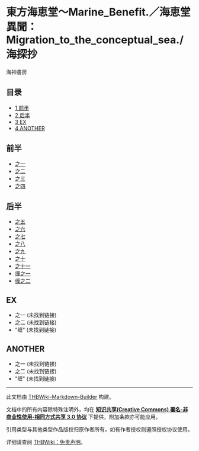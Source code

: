 # 東方海恵堂～Marine_Benefit.／海恵堂異聞：Migration_to_the_conceptual_sea./海探抄

<!-- source html: G:\repos\THBWiki-Markdown-Builder\THBWikiMarkdown\Temp\main\7\75\ns0%3A%E6%9D%B1%E6%96%B9%E6%B5%B7%E6%81%B5%E5%A0%82%EF%BD%9EMarine_Benefit%2E%EF%BC%8F%E6%B5%B7%E6%81%B5%E5%A0%82%E7%95%B0%E8%81%9E%EF%BC%9AMigration_to_the_conceptual_sea%2E%2F%E6%B5%B7%E6%8E%A2%E6%8A%84.html -->

海神書房

## 目录

- [1 前半](#前半)
- [2 后半](#后半)
- [3 EX](#EX)
- [4 ANOTHER](#ANOTHER)




## 前半
- [之一](./東方海恵堂～Marine_Benefit.／海恵堂異聞：Migration_to_the_conceptual_sea.-海探抄-之一.md)
- [之二](./東方海恵堂～Marine_Benefit.／海恵堂異聞：Migration_to_the_conceptual_sea.-海探抄-之二.md)
- [之三](./東方海恵堂～Marine_Benefit.／海恵堂異聞：Migration_to_the_conceptual_sea.-海探抄-之三.md)
- [之四](./東方海恵堂～Marine_Benefit.／海恵堂異聞：Migration_to_the_conceptual_sea.-海探抄-之四.md)

## 后半
- [之五](./東方海恵堂～Marine_Benefit.／海恵堂異聞：Migration_to_the_conceptual_sea.-海探抄-之五.md)
- [之六](./東方海恵堂～Marine_Benefit.／海恵堂異聞：Migration_to_the_conceptual_sea.-海探抄-之六.md)
- [之七](./東方海恵堂～Marine_Benefit.／海恵堂異聞：Migration_to_the_conceptual_sea.-海探抄-之七.md)
- [之八](./東方海恵堂～Marine_Benefit.／海恵堂異聞：Migration_to_the_conceptual_sea.-海探抄-之八.md)
- [之九](./東方海恵堂～Marine_Benefit.／海恵堂異聞：Migration_to_the_conceptual_sea.-海探抄-之九.md)
- [之十](./東方海恵堂～Marine_Benefit.／海恵堂異聞：Migration_to_the_conceptual_sea.-海探抄-之十.md)
- [之十一](./東方海恵堂～Marine_Benefit.／海恵堂異聞：Migration_to_the_conceptual_sea.-海探抄-之十一.md)
- [缠之一](./東方海恵堂～Marine_Benefit.／海恵堂異聞：Migration_to_the_conceptual_sea.-海探抄-缠之一.md)
- [缠之二](./東方海恵堂～Marine_Benefit.／海恵堂異聞：Migration_to_the_conceptual_sea.-海探抄-缠之二.md)

## EX
- 之一 (未找到链接)
- 之二 (未找到链接)
- "缠" (未找到链接)

## ANOTHER
- 之一 (未找到链接)
- 之二 (未找到链接)
- "缠" (未找到链接)





---

此文档由 [THBWiki-Markdown-Builder](https://github.com/Delsin-Yu/THBWiki-Markdown-Builder) 构建。

文档中的所有内容除特殊注明外，均在 [**知识共享(Creative Commons) 署名-非商业性使用-相同方式共享 3.0 协议**](https://creativecommons.org/licenses/by-sa/3.0/deed.zh-hans) 下提供，附加条款亦可能应用。

引用类型与其他类型作品版权归原作者所有，如有作者授权则遵照授权协议使用。

详细请查阅 [THBWiki：免责声明](https://thbwiki.cc/THBWiki:%E5%85%8D%E8%B4%A3%E5%A3%B0%E6%98%8E)。


